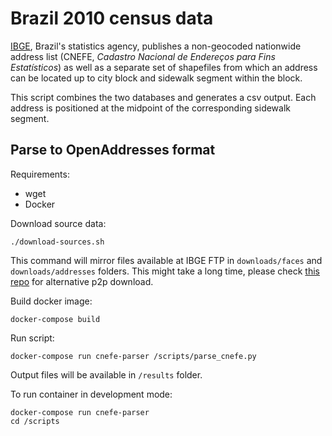 # Brazil 2010 census data

[IBGE](http://www.ibge.gov.br/), Brazil's statistics agency, publishes a non-geocoded nationwide address list (CNEFE, _Cadastro Nacional de Endereços para Fins Estatísticos_) as well as a separate set of shapefiles from which an address can be located up to city block and sidewalk segment within the block.

This script combines the two databases and generates a csv output. Each address is positioned at the midpoint of the corresponding sidewalk segment.

## Parse to OpenAddresses format

Requirements:

- wget
- Docker

Download source data:

    ./download-sources.sh

This command will mirror files available at IBGE FTP in `downloads/faces` and `downloads/addresses` folders. This might take a long time, please check [this repo](https://github.com/vgeorge/cnefe) for alternative p2p download.

Build docker image:

    docker-compose build

Run script:

    docker-compose run cnefe-parser /scripts/parse_cnefe.py

Output files will be available in `/results` folder.

To run container in development mode:

    docker-compose run cnefe-parser
    cd /scripts
